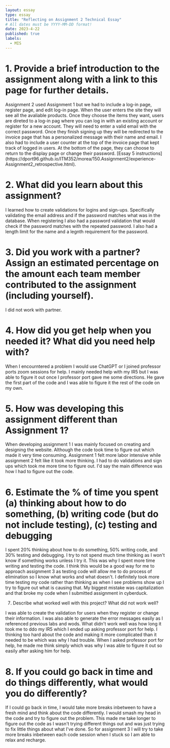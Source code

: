 ```yaml
---
layout: essay
type: essay
title: "Reflecting on Assignment 2 Technical Essay"
# All dates must be YYYY-MM-DD format!
date: 2023-4-22
published: true
labels:
  - MIS
---
```


<h1>1. Provide a brief introduction to the assignment along with a link to this page for further details.</h1>
<p> Assignment 2 used Assignment 1 but we had to include a log-in page, register page, and edit log-in page. When the user enters the site they will see all the avaliable products. Once they choose the items they want, users are direted to a log-in pag where you can log in with an existing account or register for a new account. They will need to enter a valid email with the correct password. Once they finish signing up they will be redirected to the invoice page that has a personalized message with their name and email. I also had to include a user counter at the top of the invoice page that kept track of logged in users. At the bottom of the page, they can choose to return to the display page or change their password. [Essay 5 instructions](https://dport96.github.io/ITM352/morea/150.Assignment2/experience-Assignment2_retrospective.html). </p>

<h1>2. What did you learn about this assignment?</h1>
<p> I learned how to create validations for logins and sign-ups. Specifically validating the email address and if the password matches what was in the database. When registering I also had a password validation that would check if the password matches with the repeated password. I also had a length limit for the name and a legnth requirement for the password. </p>

<h1>3. Did you work with a partner? Assign an estimated percentage on the amount each team member contributed to the assignment (including yourself).</h1>
<p> I did not work with partner. </p>

<h1>4. How did you get help when you needed it? What did you need help with?</h1>
<p> When I encourntered a problem I would use ChatGPT or I joined professor ports zoom sessions for help. I mainly needed help with my IR5 but I was able to figure it out once I professor port gave me some directions. He gave the first part of the code and I was able to figure it the rest of the code on my own. </p>

<h1>5. How was developing this assignment different than Assignment 1?</h1>
<p> When developing assignment 1 I was mainly focused on creating and designing the website. Although the code took time to figure out which made it very time consuming. Assignment 1 felt more labor intensive while assignment 2 felt like it took more thinking. I had to do validations and sign ups which took me more time to figure out. I'd say the main difference was how I had to figure out the code. 

<h1>6. Estimate the % of time you spent (a) thinking about how to do something, (b) writing code (but do not include testing), (c) testing and debugging</h1>
<p> I spent 20% thinking about how to do something, 50% writing code, and 30% testing and debugging. I try to not spend much time thinking as I won't know if something works unless I try it. This was why I spent more time writing and testing the code. I think this would be a good way for me to approach assignment 3 as testing code will allow me to do process of elimination so I know what works and what doesn't. I definitely took more time testing my code rather than thinking as when I see problems show up I try to figure out what is causing that. My biggest mistake was capitalization and that broke my code when I submitted assignment in cyberduck.</p>

7. Describe what worked well with this project? What did not work well?
<p> I was able to create the validation for users when they register or change their information. I was also able to generate the error messages easily as I referenced previous labs and wods. What didn't work well was how long it took me to ddo my IR5 which I ended up asking professor port for help. I thinking too hard about the code and making it more complicated than it needed to be which was why I had trouble. When I asked professor port for help, he made me think simply which was why I was able to figure it out so easily after asking him for help. </p>

<h1>8. If you could go back in time and do things differently, what would you do differently?</h1>
<p> If I could go back in time, I would take more breaks inbetween to have a fresh mind and think about the code differently. I would smash my head in the code and try to figure out the problem. This made me take longer to figure out the code as I wasn't trying different things out and was just trying to fix little things about what I've done. So for assignment 3 I will try to take more breaks inbetween each code session when I stuck so I am able to relax and recharge. </p>
